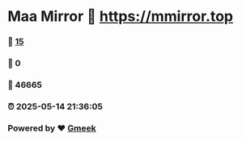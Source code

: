 # Maa Mirror :link: https://mmirror.top 
### :page_facing_up: [15](https://mmirror.top/tag.html) 
### :speech_balloon: 0 
### :hibiscus: 46665 
### :alarm_clock: 2025-05-14 21:36:05 
### Powered by :heart: [Gmeek](https://github.com/Meekdai/Gmeek)
